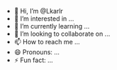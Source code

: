 - 👋 Hi, I’m @Lkarlr
- 👀 I’m interested in ...
- 🌱 I’m currently learning ...
- 💞️ I’m looking to collaborate on ...
- 📫 How to reach me ...
- 😄 Pronouns: ...
- ⚡ Fun fact: ...

<!---
Lkarlr/Lkarlr is a ✨ special ✨ repository because its `README.md` (this file) appears on your GitHub profile.
You can click the Preview link to take a look at your changes.
--->
